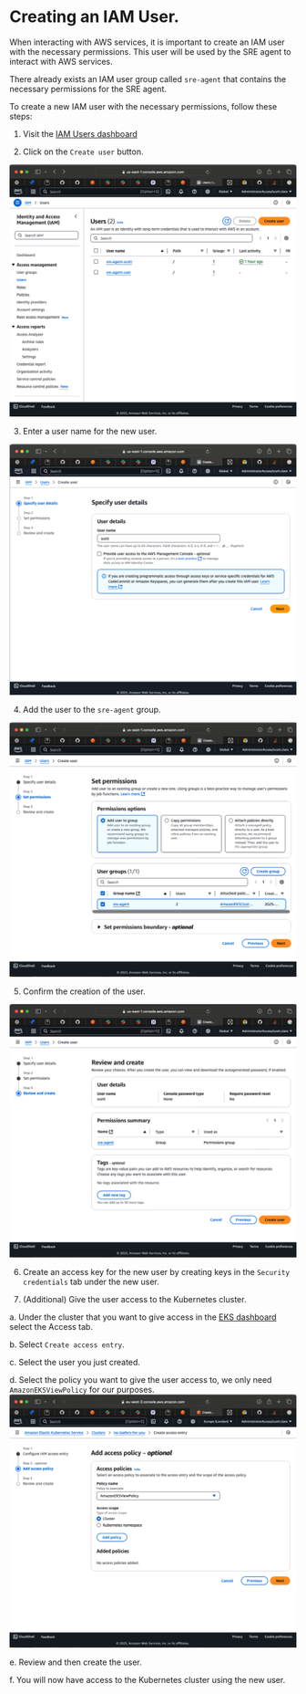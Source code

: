 # Creating an IAM User.

When interacting with AWS services, it is important to create an IAM user with the necessary permissions. This user will be used by the SRE agent to interact with AWS services.

There already exists an IAM user group called `sre-agent` that contains the necessary permissions for the SRE agent.

To create a new IAM user with the necessary permissions, follow these steps:

1. Visit the [IAM Users dashboard](https://us-east-1.console.aws.amazon.com/iam/home?region=eu-west-2#/users)

2. Click on the `Create user` button.

![iam-users-dashboard](imgs/iam/iam-users-dashboard.png)

3. Enter a user name for the new user.

![iam-user-details](imgs/iam/iam-user-details.png)

4. Add the user to the `sre-agent` group.

![iam-set-permissions](imgs/iam/iam-set-permissions.png)

5. Confirm the creation of the user.

![create-user](imgs/iam/create-user.png)

6. Create an access key for the new user by creating keys in the `Security credentials` tab under the new user.

7. (Additional) Give the user access to the Kubernetes cluster.

  a. Under the cluster that you want to give access in the [EKS dashboard](https://eu-west-2.console.aws.amazon.com/eks/clusters?region=eu-west-2) select the Access tab.

  b. Select `Create access entry`.

  c. Select the user you just created.

  d. Select the policy you want to give the user access to, we only need `AmazonEKSViewPolicy` for our purposes.
  ![add-access-policy](imgs/iam/add-access-policy.png)

  e. Review and then create the user.

  f. You will now have access to the Kubernetes cluster using the new user.
